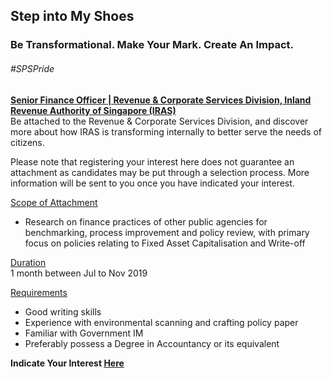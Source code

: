 <!-- ---
title: 'Learning Festival 1-19 July 2019'
permalink: /events/learning-journeys/event-details/IRAS5
breadcrumb: 'Step into My Steps'

--- -->


## Step into My Shoes 
### Be Transformational. Make Your Mark. Create An Impact. 

###### _#SPSPride_

<u><b>Senior Finance Officer | Revenue & Corporate Services Division, Inland Revenue Authority of Singapore (IRAS)</b></u><br>
Be attached to the Revenue & Corporate Services Division, and discover more about how IRAS is transforming internally to better serve the needs of citizens.

Please note that registering your interest here does not guarantee an attachment as candidates may be put through a selection process. More information will be sent to you once you have indicated your interest.

<u>Scope of Attachment</u><br>
 * Research on finance practices of other public agencies for benchmarking, process improvement and policy review, with primary focus on policies relating to Fixed Asset Capitalisation and Write-off

<u>Duration</u><br>
1 month between Jul to Nov 2019

<u>Requirements</u><br>
 * Good writing skills
 * Experience with environmental scanning and crafting policy paper
 * Familiar with Government IM
 * Preferably possess a Degree in Accountancy or its equivalent

**Indicate Your Interest [Here](https://www.eventbrite.sg/e/step-into-my-shoes-iras-short-term-attachment-opportunity-with-the-revenue-corporate-services-registration-62030592171)**
